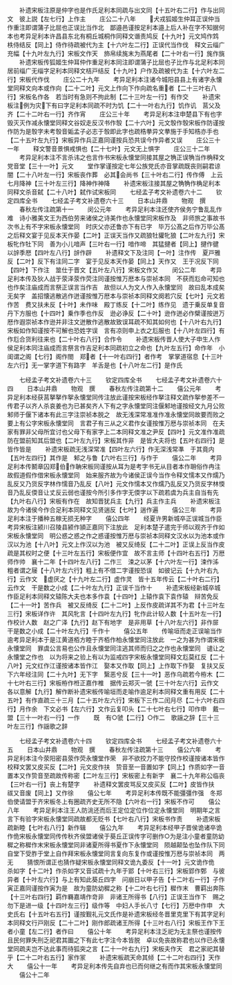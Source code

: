 <!-- { "loadSidebar": true } -->
　　补遗宋板注原是仲字也是作氏足利本同疏与出文同【十五叶右二行】作与出同文　彼上説【左七行】上作主
　　庄公二十八年
　　犬戎狐姬生仲耳正误仲当作重注即谓蒲子比屈也正误比当作北　鄙邉邑谨按足利本邉上后人补在字不知据何本也考异足利本许昌县东北有桐丘城桐作同释文谮责鸠反【十九叶】元文鸠作鸩　柣侍结反【同上】侍作待疏被代为主【十六叶左二行】正误代当作伐　释文云缁广充幅【十九叶左九行】宋板文作天　斾帛续旄末为燕尾者【二十叶右一行】旄作旐
　　补遗宋板传狐姬生仲耳仲作重足利本同注即谓蒲子比屈也子比作与北足利本同　居前缁广无缁字足利本同释文桔戸结反【十九叶】户作及疏被代为主【十六叶左二行】宋板代作伐
　　庄公二十九年
　　考异足利本注诸今城阳县县上有诸字永懐堂同释文向本或作向【二十二叶】元文上作向下作向疏名重者【二十三叶右八行】宋板名作各　若当时有急则不拘此制【二十三叶左一行】有作交
　　补遗宋板注例为灾下有曰字足利本同疏不时为饥【二十一叶右九行】饥作讥　莒父及齐【二十二叶右一行】齐作宵
　　庄公三十年
　　考异足利本注申楚县下有也字　毁灭灭作减永懐堂同释文谷奴走反汉书作彀【二十六叶】元文彀作彀宋板作防谨按作防为是彀字未考彀音姤孟子必志于彀即此字也疏梏拲异文拲施于手知梏亦手也【二十五叶左九行】宋板异作兵正嘉同谨按兵恐共误今作异者又误
　　庄公三十一年
　　释文警音景惧戒惧也【二十七叶】元文无上惧字
　　庄公三十二年
　　考异足利本注不言杀讳之也言作书宋板永懐堂同接其屋之觕正误觕当作桷释文党音堂【三十一叶】元文
　　堂作掌谨按定七年公族党氏亦音掌疏既丧则嗣君谅闇【二十八叶左一行】宋板丧作葬　必其会尚书【三十叶右二行】传作傅　上云七月降神【三十叶左三行】降神作神降
　　补遗宋板注接其屋之觕觕作桷足利本同释文杀音弑【二十八叶】弑作试宋板同
　　七经孟子考文补遗卷六十二
　　钦定四库全书
　　七经孟子考文补遗卷六十三
　　日本山井鼎
　　物观　撰
　　春秋左传注疏第十一
　　闵公元年
　　考异足利本注还使齐侯务宁鲁乱乱作难　诗小雅美文王为西伯劳来诸侯之诗美作也永懐堂同宋板作及　非师旅之事故书次书上有不字宋板永懐堂同　时庆父亦还鲁亦下有已字　毕万公髙之后作万毕公髙之后释文宴于见反本天作晏【二叶】正误天当作又疏狼牡貛牝狼【二叶左九行】宋板牝作牡下同　善为小儿喑声【三叶右一行】喑作啼　其猛揵者【同上】揵作徤　以辝季厯【四叶左八行】辝作辟
　　补遗释文下及注同【一叶】注作传　夏戸雅反【二叶】反下有注同二字　宴于见反本天作晏【同上】天作又　王于况反下同【四叶】下作注　筮仕于晋文【五叶左八行】宋板文作又
　　闵公二年
　　考异足利本传及狄人战于荥泽荥作荧注同谨按惟万厯本与崇祯本同　不获而尨命可知也也作矣注庙成而言祭正误言当作吉　故但以人为文人作入永懐堂同　故曰乱本成矣无矣字　盖招懐逃散逃作迸谨按惟万厯本与崇祯本同释文阕若穴反【七叶】元文若作苦　费又扶未反【十叶】未作味　殿丁练反【十二叶】练作见　遗于乗反单复音丹下方服也【十四叶】乗作季也作反　逊必诤反【二十叶】逊作迸必作檗谨按迸万厯作遐崇祯本作逊并非注文迸散作逃散故致误耳疏不知其如何也【十八叶右九行】宋板如作知谨按不可解也恐姓字误　言有凉则申上衣之尨服也【十八叶左四行】有作尨合货利往来也【二十叶右八行】合作令
　　补遗宋板传晋人使大子申生人作侯足利本同注庙成而言祭言作吉足利本同疏初立之命也【九叶左五行】命作年　小闺谓之阁【七行】阁作閤　郑者【十一叶右四行】者作考　掌掌道宿息【十三叶左六行】无一掌字道下有路字　羊舌是也【十八叶左二行】是作氏

　　七经孟子考文补遗卷六十三
　　钦定四库全书
　　七经孟子考文补遗卷六十四
　　日本山井鼎
　　物观　撰
　　春秋左传注疏第十二
　　僖公元年
　　考异足利本经获莒拏拏作挐永懐堂同传注放此谨按宋板经作拏注释文疏作挐参差不一传君子以齐人杀哀姜也为已甚矣齐人下有之字永懐堂同注偃邾地谨按经文九月公败邾师于偃下诸本有此三字注崇祯本脱之　故无浅深常准准作准永懐堂同故要而败之要上有公字宋板永懐堂同　言君子有三从之义君作女谨按惟万厯与崇祯本同　在夫家有罪非父母所宜讨也父母下有家字上二本同释文准之尹反【四叶】元文准作准疏防在盟前知其后盟也【二叶左九行】宋板其作非　是皆大夫将也【五叶右四行】是皆作皆是
　　补遗宋板疏无浅深常准【四叶左六行】作无深浅常凖　于其竟内【五叶左四行】其作是　邾之与鲁【六叶右三行】与作于
　　僖公二年
　　考异足利本传鬭章囚郑伯作聃宋板同谨按从耳为是考字书无从目者本作耼俗作冉注故假道假作借宋板永懐堂同　始来服齐故为今诸侯正误今当作令释文懦本又作燸乃乱反又乃货反字林作懦音乃乱反【八叶】元文作懦本又作燸乃乱反又乃货反字林愞音乃乱反偄音让丈反云弱也谨按今所引多作字无偄字以下疏若虞为兵主自当有先【九叶右八行】宋板有作在　故知晋犹兵主【九行】兵主作主兵
　　补遗宋板注故为今诸侯今作合足利本同释文见贤遄反【七叶】遄作遍
　　僖公三年
　　考异足利本注于播种五稼无损无种字
　　僖公四年
　　经夏许男新城卒正误城当作臣考异宋板注颍川召陵县颍作頴正嘉同下注放此　足利本楚子遣完于师以观齐于作如宋板永懐堂同　明公惑之惑之作之惑谨按惟万厯与崇祯本同释文汉水以为池本或作汉以为池【十八叶】元文上作汉以为池　被又反绮反【二十二叶】正误上反当作皮疏是其权时之便【十三叶左五行】宋板便作宜　故不言主师【十四叶右五行】万厯师作帅　襄十二年【十四叶左八行】二作三　涑之以茅【十六叶左一行】涑作泲　粗者谓之屦【十八叶左六行】粗上有不借二字谨按恐误　如彼记云【十九叶右九行】云作文　虚厌之【十九叶左二行】虚作灵　皆十五年传云【二十叶右二行】云作文　干是数之小成【二十叶左九行】正误千当作十
　　补遗宋板经新城卒城作臣足利本同释文辕陈大夫也本多作袁【十四叶】上辕作袁下袁作辕　辩苦免反【二十一叶】苦作兵　被又反绮反【二十二叶】上反作皮疏详其不为君【十三叶左三行】宋板详作许　其风牝言【十四叶左九行】牝作此计较人数【十五叶左一行】作校计人数　赵之广泽【九行】赵下有地字　是非用草【十八叶左六行】非作屝　干是数之小成【二十叶左九行】千作十
　　僖公五年
　　传喻垣而走正误喻当作逾考异足利本于是江黄道栢方睦于齐栢作柏永懐堂同注放此　一之为甚为作谓宋板永懐堂同　罪虞公言易也公作且永懐堂同注逃其师而归之之作也永懐堂同　谴让之永懐堂之作也　以为将来之验上有以为监戒四字宋板永懐堂同释文尨莫红反【二十八叶】元文红作江谨按诸本皆作江　娶本又作取【同上】上作取下作娶　复扶又反下六年经注同【二十九叶】无下字　繄恶兮反【三十一叶】恶作乌疏若今栫木【二十七叶右三行】宋板栫作栣正嘉作椎　据传云郑灭一虢【三十叶左六行】云作文　各以意解【九行】解作断补遗宋板传喻垣而走喻作逾足利本同释文重有用反【二十五叶】有作直疏三十三月【二十五叶左六行】宋板下三作二闰月尽【二十六叶右四行】月作余　下文必书【左六行】文作云复叩头【二十七叶右七行】叩作申　戴一盟【三十一叶右一行】一作
　　既　有○虢【二行】○作二　歌謡之辞【三十三叶左三行】作謡歌之辞

　　七经孟子考文补遗卷六十四
　　钦定四库全书
　　七经孟子考文补遗卷六十五
　　日本山井鼎
　　物观　撰
　　春秋左传注疏第十三
　　僖公六年
　　考异足利本注今荥阳密县荥作荧永懐堂作荣　非不欲挍力不能守挍作校谨按诸本皆作校释文罢又皮买反【二叶】元文皮作扶　贽音至一音置如字【同上】作质如字一音置本又作贽音至疏故传称密【二叶左三行】宋板密上有新字　襄二十九年称公临丧【三叶右一行】丧上有楚字
　　补遗释文罢皮骂反又皮买反【二叶】皮皆作扶　祓又音废【同上】又作徐
　　僖公七年
　　考异足利本传既不能彊彊作强　冬郑伯使请盟于齐宋板冬上有圈疏齐史无所不隐【六叶右一行】宋板不作可
　　僖公八年
　　考异足利本注王人防洮还而后王定位定位作位定永懐堂同　明期年之言言下有验字宋板永懐堂同疏故都无贬书【七叶右八行】宋板书作责
　　补遗宋板疏新睦【七叶右八行】新作辑
　　僖公九年
　　考异足利本经甲子晋侯诡诸卒诡作佹宋板永懐堂同传传秋齐侯盟诸侯于葵丘正误传字可删作○为是注小童者童防幼穉之称穉作末宋板永懐堂同非诸夏所得书夏作下永懐堂同　陨越颠坠也坠作队下同　自堂下受胙于堂上自作拜宋板永懐堂同言复向东复作或谨按惟万厯与崇祯本同　两无
　　猜恨所谓正也猜作疑宋板永懐堂同释文诡九委反【十一叶】元文诡作佹　杀如字【十二叶】作杀如字又音试疏十九年于郢【十叶右三行】宋板郢作鄄　与彼异者【十叶左六行】与上有知此葵丘四字　问崩日以甲子告【十二叶右一行】子作寅正嘉同谨按作寅为是　故为童防幼穉之称【十二叶右七行】穉作末　曹羁出奔陈【十三叶右四行】羁作羇嘉靖作竒非　非诸王所得书【八行】正误王当作下　赐之勿下是进一级【十四叶左三行】级作等　中妇人手长八寸【七行】万厯中作申　大史氏右【十五叶右五行】谨按觐礼元文氏作是补遗宋板经冬晋里克里下有其字足利本同释文行戸刚反【二十二叶】刚作郎疏诸王所得【十三叶右八行】宋板王作下王者小童【左二行】者作曰
　　僖公十年
　　考异足利本注乏祀为无主祭也谨按传且民何罪失刑乏祀君其圗之下有此七字注今本皆脱　卓以免丧故称君也以作已永懐堂同疏夫岂不达此事而待狐突之言【二十一叶右九行】宋板夫作天　君之家祀其替乎【二十二叶右五行】家作冡
　　补遗宋板疏天命其倾【二十二叶右四行】天作大
　　僖公十一年
　　考异足利本传先自弃也已而何继之有而作其宋板永懐堂同
　　僖公十二年
